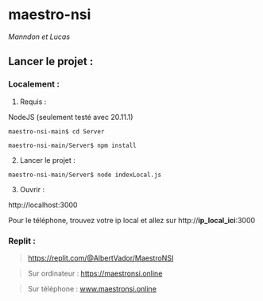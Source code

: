 # maestro-nsi
*Manndon et Lucas*


## Lancer le projet :

### Localement :
1. Requis :
   
NodeJS (seulement testé avec 20.11.1)

`maestro-nsi-main$ cd Server`

`maestro-nsi-main/Server$ npm install`


2. Lancer le projet :

`maestro-nsi-main/Server$ node indexLocal.js`

3. Ouvrir :

http://localhost:3000

Pour le téléphone, trouvez votre ip local et allez sur http://**ip_local_ici**:3000


### Replit :

> https://replit.com/@AlbertVador/MaestroNSI

> Sur ordinateur : https://maestronsi.online

> Sur téléphone : www.maestronsi.online
